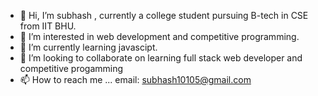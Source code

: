 - 👋 Hi, I’m subhash , currently a college student pursuing B-tech in CSE from IIT BHU.
- 👀 I’m interested in web development and competitive programming.
- 🌱 I’m currently learning javascipt.
- 💞️ I’m looking to collaborate on learning full stack web developer and competitive progamming
- 📫 How to reach me ... email: subhash10105@gmail.com


